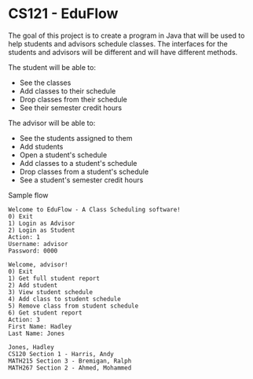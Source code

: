 # CS121 - EduFlow

The goal of this project is to create a program in Java that will be used to help students and advisors schedule classes. The interfaces for the students and advisors will be different and will have different methods. 

The student will be able to: 
- See the classes
- Add classes to their schedule
- Drop classes from their schedule
- See their semester credit hours

The advisor will be able to: 
- See the students assigned to them
- Add students
- Open a student's schedule
- Add classes to a student's schedule
- Drop classes from a student's schedule
- See a student's semester credit hours

Sample flow
```
Welcome to EduFlow - A Class Scheduling software!
0) Exit
1) Login as Advisor
2) Login as Student
Action: 1
Username: advisor
Password: 0000

Welcome, advisor!
0) Exit
1) Get full student report
2) Add student
3) View student schedule
4) Add class to student schedule
5) Remove class from student schedule
6) Get student report
Action: 3
First Name: Hadley
Last Name: Jones

Jones, Hadley
CS120 Section 1 - Harris, Andy
MATH215 Section 3 - Bremigan, Ralph
MATH267 Section 2 - Ahmed, Mohammed
```

